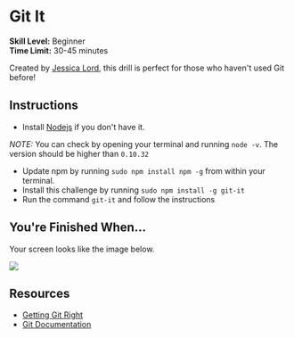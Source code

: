 # Git It

__Skill Level:__ Beginner  
__Time Limit:__ 30-45 minutes

Created by [Jessica Lord](http://jlord.us/about.html), this drill is perfect for those who haven't used Git before! 

## Instructions
- Install [Nodejs](https://nodejs.org/) if you don't have it. 

_NOTE:_ You can check by opening your terminal and running `node -v`. The version should be higher than `0.10.32`
- Update npm by running `sudo npm install npm -g` from within your terminal. 
- Install this challenge by running `sudo npm install -g git-it`
- Run the command `git-it` and follow the instructions

## You're Finished When...
Your screen looks like the image below.

![](http://i.imgur.com/BgYhy0s.jpg)

## Resources
- [Getting Git Right](https://www.atlassian.com/git/)  
- [Git Documentation](http://git-scm.com/doc)
